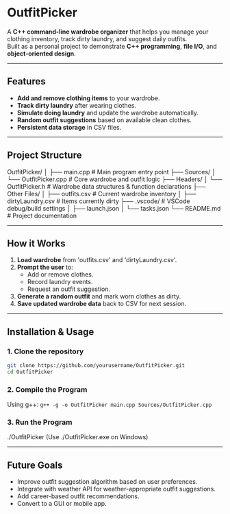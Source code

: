 # OutfitPicker

A **C++ command-line wardrobe organizer** that helps you manage your clothing inventory, track dirty laundry, and suggest daily outfits.  
Built as a personal project to demonstrate **C++ programming**, **file I/O**, and **object-oriented design**.

---

## Features

- **Add and remove clothing items** to your wardrobe.
- **Track dirty laundry** after wearing clothes.
- **Simulate doing laundry** and update the wardrobe automatically.
- **Random outfit suggestions** based on available clean clothes.
- **Persistent data storage** in CSV files.

---

## Project Structure

OutfitPicker/
│
├── main.cpp # Main program entry point
├── Sources/
│ └── OutfitPicker.cpp # Core wardrobe and outfit logic
├── Headers/
│ └── OutfitPicker.h # Wardrobe data structures & function declarations
├── Other Files/
│ ├── outfits.csv # Current wardrobe inventory
│ ├── dirtyLaundry.csv # Items currently dirty
├── .vscode/ # VSCode debug/build settings
│ ├── launch.json
│ └── tasks.json
└── README.md # Project documentation

---

## How it Works

1. **Load wardrobe** from 'outfits.csv' and 'dirtyLaundry.csv'.
2. **Prompt the user** to:
    - Add or remove clothes.
    - Record laundry events.
    - Request an outfit suggestion.
3. **Generate a random outfit** and mark worn clothes as dirty.
4. **Save updated wardrobe data** back to CSV for next session.

---

## Installation & Usage 

### **1. Clone the repository**
```bash
git clone https://github.com/yourusername/OutfitPicker.git
cd OutfitPicker
```
### **2. Compile the Program**
Using g++:
```g++ -g -o OutfitPicker main.cpp Sources/OutfitPicker.cpp```

### **3. Run the Program**
./OutfitPicker
(Use ./OutfitPicker.exe on Windows)

---

## Future Goals
- Improve outfit suggestion algorithm based on user preferences.
- Integrate with weather API for weather-appropriate outfit suggestions.
- Add career-based outfit recommendations.
- Convert to a GUI or mobile app.
